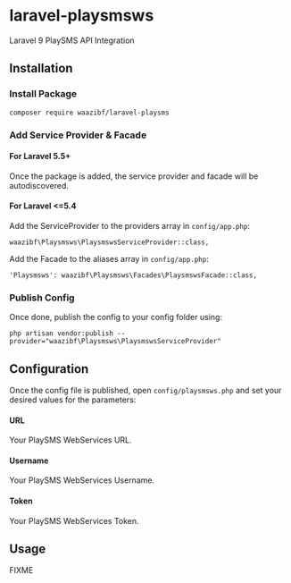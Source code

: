 laravel-playsmsws
===============
Laravel 9 PlaySMS API Integration


## Installation

### Install Package
```
composer require waazibf/laravel-playsms
```      
### Add Service Provider & Facade

#### For Laravel 5.5+
Once the package is added, the service provider and facade will be autodiscovered.

#### For Laravel <=5.4
Add the ServiceProvider to the providers array in `config/app.php`:
```
waazibf\Playsmsws\PlaysmswsServiceProvider::class,
```

Add the Facade to the aliases array in `config/app.php`:
```
'Playsmsws': waazibf\Playsmsws\Facades\PlaysmswsFacade::class,
```

### Publish Config
Once done, publish the config to your config folder using:
```
php artisan vendor:publish --provider="waazibf\Playsmsws\PlaysmswsServiceProvider"
```

## Configuration
Once the config file is published, open `config/playsmsws.php` and set your desired values for the parameters:

#### URL
Your PlaySMS WebServices URL.

#### Username
Your PlaySMS WebServices Username.

#### Token
Your PlaySMS WebServices Token.

## Usage
FIXME